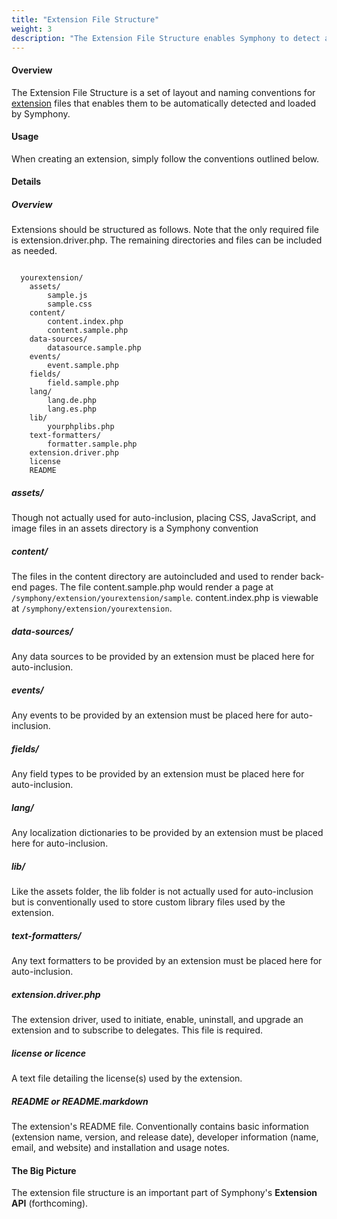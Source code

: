 ```yaml
---
title: "Extension File Structure"
weight: 3
description: "The Extension File Structure enables Symphony to detect and load extension files automatically."
---
```


#### Overview

The Extension File Structure is a set of layout and naming conventions for <a rel="concept" href="extensions">extension</a> files that enables them to be automatically detected and loaded by Symphony.

#### Usage

When creating an extension, simply follow the conventions outlined below.

#### Details

##### Overview

Extensions should be structured as follows. Note that the only required file is extension.driver.php. The remaining directories and files can be included as needed.

<pre><code>
  yourextension/
    assets/
        sample.js
        sample.css
    content/
        content.index.php
        content.sample.php
    data-sources/
        datasource.sample.php
    events/
        event.sample.php
    fields/
        field.sample.php
    lang/
        lang.de.php
        lang.es.php
    lib/
        yourphplibs.php
    text-formatters/
        formatter.sample.php
    extension.driver.php
    license
    README</code></pre>

##### assets/

Though not actually used for auto-inclusion, placing CSS, JavaScript, and image files in an assets directory is a Symphony convention

##### content/

The files in the content directory are autoincluded and used to render back-end pages. The file content.sample.php would render a page at `/symphony/extension/yourextension/sample`. content.index.php is viewable at `/symphony/extension/yourextension`.

##### data-sources/

Any <a rel="concept">data sources</a> to be provided by an extension must be placed here for auto-inclusion.

##### events/

Any <a rel="concept">events</a> to be provided by an extension must be placed here for auto-inclusion.

##### fields/

Any <a rel="concept">field types</a> to be provided by an extension must be placed here for auto-inclusion.

##### lang/

Any localization dictionaries to be provided by an extension must be placed here for auto-inclusion.

##### lib/

Like the assets folder, the lib folder is not actually used for auto-inclusion but is conventionally used to store custom library files used by the extension.

##### text-formatters/
Any text formatters to be provided by an extension must be placed here for auto-inclusion.

##### extension.driver.php
The extension driver, used to initiate, enable, uninstall, and upgrade an extension and to subscribe to <a rel="concept">delegates</a>. This file is required.

##### license or licence
A text file detailing the license(s) used by the extension.

##### README or README.markdown
The extension's README file. Conventionally contains basic information (extension name, version, and release date), developer information (name, email, and website) and installation and usage notes.

#### The Big Picture
The extension file structure is an important part of Symphony's **Extension API** (forthcoming).
